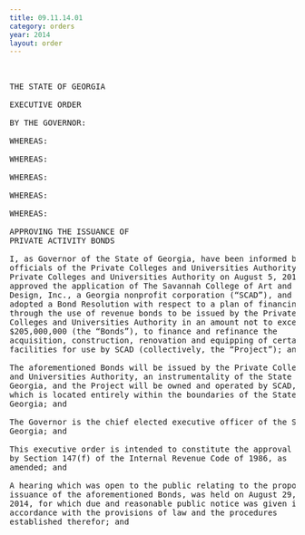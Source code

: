 ```yaml
---
title: 09.11.14.01
category: orders
year: 2014
layout: order
---
```


<pre> 

THE STATE OF GEORGIA

EXECUTIVE ORDER

BY THE GOVERNOR:

WHEREAS:

WHEREAS:

WHEREAS:

WHEREAS:

WHEREAS:

APPROVING THE ISSUANCE OF
PRIVATE ACTIVITY BONDS

I, as Governor of the State of Georgia, have been informed by
officials of the Private Colleges and Universities Authority that the
Private Colleges and Universities Authority on August 5, 2014,
approved the application of The Savannah College of Art and
Design, Inc., a Georgia nonprofit corporation (“SCAD”), and
adopted a Bond Resolution with respect to a plan of financing
through the use of revenue bonds to be issued by the Private
Colleges and Universities Authority in an amount not to exceed
$205,000,000 (the “Bonds”), to finance and refinance the
acquisition, construction, renovation and equipping of certain
facilities for use by SCAD (collectively, the “Project”); and

The aforementioned Bonds will be issued by the Private Colleges
and Universities Authority, an instrumentality of the State of
Georgia, and the Project will be owned and operated by SCAD,
which is located entirely within the boundaries of the State of
Georgia; and

The Governor is the chief elected executive officer of the State of
Georgia; and

This executive order is intended to constitute the approval required
by Section 147(f) of the Internal Revenue Code of 1986, as
amended; and

A hearing which was open to the public relating to the proposed
issuance of the aforementioned Bonds, was held on August 29,
2014, for which due and reasonable public notice was given in
accordance with the provisions of law and the procedures
established therefor; and

</pre>
